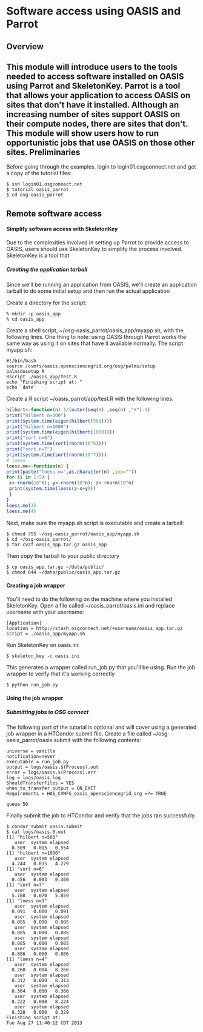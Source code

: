 Software access using OASIS and Parrot
======================================

Overview
--------
This module will introduce users to the tools needed to access software installed on OASIS using Parrot and SkeletonKey.  Parrot is a tool that allows your application to access OASIS on sites that don't have it installed.  Although an increasing number of sites support OASIS on their compute nodes, there are sites that don't.  This module will show users how to run opportunistic jobs that use OASIS on those other sites.
Preliminaries
-------------
Before going through the examples, login to login01.osgconnect.net and get a copy of the tutorial files:
```
$ ssh login01.osgconnect.net
$ tutorial oasis_parrot
$ cd osg-oasis_parrot
```
Remote software access
----------------------
#### Simplify software access with SkeletonKey

Due to the complexities involved in setting up Parrot to provide access to OASIS, users should use SkeletonKey to simplify the process involved.  SkeletonKey is a tool that
##### Creating the application tarball

Since we'll be running an application from OASIS, we'll create an application tarball to do some initial setup and then run the actual application

Create a directory for the script:
```
% mkdir -p oasis_app
% cd oasis_app
```
Create a shell script, ~/osg-oasis_parrot/oasis_app/myapp.sh, with the following lines.  One thing to note: using OASIS through Parrot works the same way as using it on sites that have it available normally. The script myapp.sh:
```
#!/bin/bash
source /cvmfs/oasis.opensciencegrid.org/osg/palms/setup
palmsdosetup R
Rscript ./oasis_app/test.R
echo "Finishing script at: "
echo `date`
```
Create a R script ~/oasis_parrot/app/test.R with the following lines:
```R
hilbert<-function(n) 1/(outer(seq(n) ,seq(n) ,"+")-1)
print("hilbert n=500")
print(system.time(eigen(hilbert(500))))
print("hilbert n=1000")
print(system.time(eigen(hilbert(1000))))
print("sort n=6")
print(system.time(sort(rnorm(10^6))))
print("sort n=7")
print(system.time(sort(rnorm(10^7))))
# loess
loess.me<-function(n) {
print(paste("loess n=",as.character(n) ,sep=""))
for (i in 1:5) {
 x<-rnorm(10^n); y<-rnorm(10^n); z<-rnorm(10^n)
 print(system.time(loess(z~x+y)))
 }
}
loess.me(3)
loess.me(4)
```
Next, make sure the myapp.sh script is executable and create a tarball:
```
$ chmod 755 ~/osg-oasis_parrot/oasis_app/myapp.sh
$ cd ~/osg-oasis_parrot/
$ tar cvzf oasis_app.tar.gz oasis_app
```
Then copy the tarball to your public directory
```
$ cp oasis_app.tar.gz ~/data/public/
$ chmod 644 ~/data/public/oasis_app.tar.gz
```
#### Creating a job wrapper

You'll need to do the following on the machine where you installed SkeletonKey.
Open a file called ~/oasis_parrot/oasis.ini and replace username with your username:
```
[Application]
location = http://stash.osgconnect.net/+username/oasis_app.tar.gz
script = ./oasis_app/myapp.sh
```
Run SkeletonKey on oasis.ini:
```
$ skeleton_key -c oasis.ini
```
This generates a wrapper called run_job.py that you'll be using. Run the job wrapper to verify that it's working correctly
```
$ python run_job.py
```
#### Using the job wrapper
##### Submitting jobs to OSG connect

The following part of the tutorial is optional and will cover using a generated job wrapper in a HTCondor submit file. Create a file called ~/osg-oasis_parrot/oasis.submit with the following contents:
```
universe = vanilla
notification=never
executable = run_job.py
output = logs/oasis.$(Process).out
error = logs/oasis.$(Process).err
log = logs/oasis.log
ShouldTransferFiles = YES
when_to_transfer_output = ON_EXIT
Requirements = HAS_CVMFS_oasis_opensciencegrid_org =?= TRUE
 
queue 50
```
Finally submit the job to HTCondor and verify that the jobs ran successfully.
```
$ condor_submit oasis.submit
$ cat logs/oasis.0.out
[1] "hilbert n=500"
   user  system elapsed
  0.509   0.015   0.554
[1] "hilbert n=1000"
   user  system elapsed
  4.244   0.035   4.279
[1] "sort n=6"
   user  system elapsed
  0.456   0.003   0.460
[1] "sort n=7"
   user  system elapsed
  5.788   0.070   5.859
[1] "loess n=3"
   user  system elapsed
  0.091   0.000   0.091
   user  system elapsed
  0.085   0.000   0.085
   user  system elapsed
  0.085   0.000   0.085
   user  system elapsed
  0.085   0.000   0.085
   user  system elapsed
  0.086   0.000   0.086
[1] "loess n=4"
   user  system elapsed
  8.260   0.004   8.266
   user  system elapsed
  8.312   0.000   8.313
   user  system elapsed
  8.364   0.000   8.366
   user  system elapsed
  8.222   0.000   8.224
   user  system elapsed
  8.328   0.000   8.329
Finishing script at:
Tue Aug 27 11:40:12 CDT 2013
```
